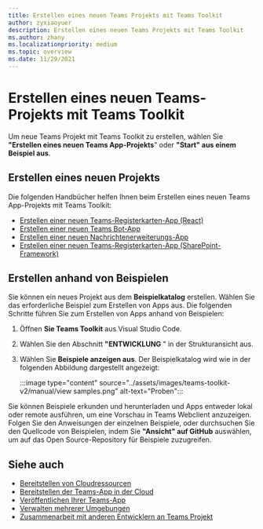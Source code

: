 ```yaml
---
title: Erstellen eines neuen Teams Projekts mit Teams Toolkit
author: zyxiaoyuer
description: Erstellen eines neuen Teams Projekts mit Teams Toolkit
ms.author: zhany
ms.localizationpriority: medium
ms.topic: overview
ms.date: 11/29/2021
---
```


# <a name="create-new-teams-project-using-teams-toolkit"></a>Erstellen eines neuen Teams-Projekts mit Teams Toolkit

Um neue Teams Projekt mit Teams Toolkit zu erstellen, wählen Sie **"Erstellen eines neuen Teams App-Projekts**" oder **"Start" aus einem Beispiel aus**.

## <a name="create-new-project"></a>Erstellen eines neuen Projekts

Die folgenden Handbücher helfen Ihnen beim Erstellen eines neuen Teams App-Projekts mit Teams Toolkit:

- [Erstellen einer neuen Teams-Registerkarten-App (React)](/microsoftteams/platform/sbs-gs-javascript?tabs=vscode%2Cvsc%2Cviscode%2Cvcode&tutorial-step=2)
- [Erstellen einer neuen Teams Bot-App](/microsoftteams/platform/sbs-gs-spfx?tabs=vscode%2Cviscode&branch)
- [Erstellen einer neuen Nachrichtenerweiterungs-App](/microsoftteams/platform/sbs-gs-javascript?tabs=vscode%2Cvsc%2Cviscode%2Cvcode&tutorial-step=6&branch)
- [Erstellen einer neuen Teams-Registerkarten-App (SharePoint-Framework)](/microsoftteams/platform/sbs-gs-spfx?tabs=vscode%2Cviscode&branch)

## <a name="create-from-samples"></a>Erstellen anhand von Beispielen

 Sie können ein neues Projekt aus dem **Beispielkatalog** erstellen. Wählen Sie das erforderliche Beispiel zum Erstellen von Apps aus. Die folgenden Schritte führen Sie zum Erstellen von Apps anhand von Beispielen:

 1. Öffnen **Sie Teams Toolkit** aus Visual Studio Code.
 1. Wählen Sie den Abschnitt **"ENTWICKLUNG** " in der Strukturansicht aus.
 1. Wählen Sie **Beispiele anzeigen aus**. Der Beispielkatalog wird wie in der folgenden Abbildung dargestellt angezeigt:
   
    :::image type="content" source="../assets/images/teams-toolkit-v2/manual/view samples.png" alt-text="Proben":::

Sie können Beispiele erkunden und herunterladen und Apps entweder lokal oder remote ausführen, um eine Vorschau in Teams Webclient anzuzeigen. Folgen Sie den Anweisungen der einzelnen Beispiele, oder durchsuchen Sie den Quellcode von Beispielen, indem Sie **"Ansicht" auf GitHub** auswählen, um auf das Open Source-Repository für Beispiele zuzugreifen.

## <a name="see-also"></a>Siehe auch

* [Bereitstellen von Cloudressourcen](provision.md)
* [Bereitstellen der Teams-App in der Cloud](deploy.md)
* [Veröffentlichen Ihrer Teams-App](TeamsFx-collaboration.md)
* [Verwalten mehrerer Umgebungen](TeamsFx-multi-env.md)
* [Zusammenarbeit mit anderen Entwicklern an Teams Projekt](TeamsFx-collaboration.md)
